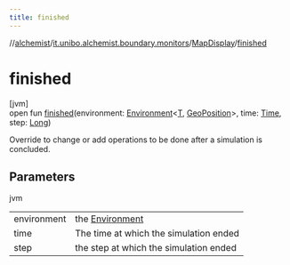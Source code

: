```yaml
---
title: finished
---
```

//[alchemist](../../../index.html)/[it.unibo.alchemist.boundary.monitors](../index.html)/[MapDisplay](index.html)/[finished](finished.html)



# finished



[jvm]\
open fun [finished](finished.html)(environment: [Environment](../../it.unibo.alchemist.model.interfaces/-environment/index.html)<[T](../../it.unibo.alchemist.boundary.gui.effects/-function-drawer/draw-function.html), [GeoPosition](../../it.unibo.alchemist.model.interfaces/-geo-position/index.html)>, time: [Time](../../it.unibo.alchemist.model.interfaces/-time/index.html), step: [Long](https://kotlinlang.org/api/latest/jvm/stdlib/kotlin/-long/index.html))



Override to change or add operations to be done after a simulation is concluded.



## Parameters


jvm

| | |
|---|---|
| environment | the [Environment](../../it.unibo.alchemist.model.interfaces/-environment/index.html) |
| time | The time at which the simulation ended |
| step | the step at which the simulation ended |




